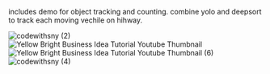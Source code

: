 includes demo for object tracking and counting. 
combine yolo and deepsort to track each moving vechile on hihway.

![codewithsny (2)](https://github.com/sunnykumar1516/YOLO/assets/25007015/84b1eece-c2c5-4003-8e1b-982d41e900f1)
![Yellow Bright Business Idea Tutorial Youtube Thumbnail](https://github.com/sunnykumar1516/YOLO/assets/25007015/0eb0491a-d2f4-4c0a-95ca-1a1b9fa36a4f)
![Yellow Bright Business Idea Tutorial Youtube Thumbnail (6)](https://github.com/sunnykumar1516/YOLO/assets/25007015/ad0a071e-ebbd-4d45-b313-717daa2b9e6c)
![codewithsny (4)](https://github.com/sunnykumar1516/YOLO/assets/25007015/a016daa6-f468-4a18-9f03-a5c8c6d9d388)
